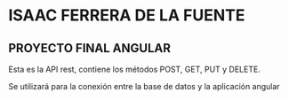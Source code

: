 # ISAAC FERRERA DE LA FUENTE

## PROYECTO FINAL ANGULAR

Esta es la API rest, contiene los métodos POST, GET, PUT y DELETE.

Se utilizará para la conexión entre la base de datos y la aplicación angular